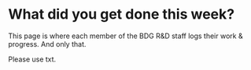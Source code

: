 # What did you get done this week?

This page is where each member of the BDG R&D staff logs their work & progress. And only that.

Please use txt.
